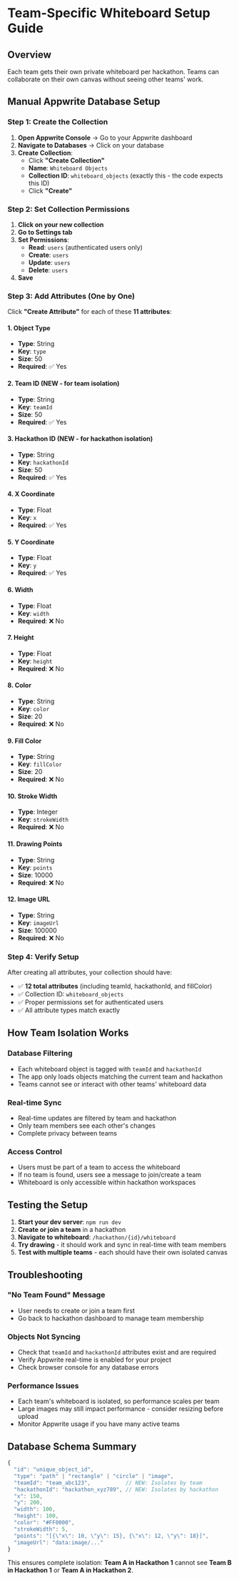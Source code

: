 # Team-Specific Whiteboard Setup Guide

## Overview
Each team gets their own private whiteboard per hackathon. Teams can collaborate on their own canvas without seeing other teams' work.

## Manual Appwrite Database Setup

### Step 1: Create the Collection

1. **Open Appwrite Console** → Go to your Appwrite dashboard
2. **Navigate to Databases** → Click on your database
3. **Create Collection**:
   - Click **"Create Collection"**
   - **Name**: `Whiteboard Objects`
   - **Collection ID**: `whiteboard_objects` (exactly this - the code expects this ID)
   - Click **"Create"**

### Step 2: Set Collection Permissions

1. **Click on your new collection**
2. **Go to Settings tab**
3. **Set Permissions**:
   - **Read**: `users` (authenticated users only)
   - **Create**: `users`
   - **Update**: `users` 
   - **Delete**: `users`
4. **Save**

### Step 3: Add Attributes (One by One)

Click **"Create Attribute"** for each of these **11 attributes**:

#### 1. Object Type
- **Type**: String
- **Key**: `type`
- **Size**: 50
- **Required**: ✅ Yes

#### 2. Team ID (NEW - for team isolation)
- **Type**: String
- **Key**: `teamId`
- **Size**: 50
- **Required**: ✅ Yes

#### 3. Hackathon ID (NEW - for hackathon isolation)
- **Type**: String
- **Key**: `hackathonId`
- **Size**: 50
- **Required**: ✅ Yes

#### 4. X Coordinate  
- **Type**: Float
- **Key**: `x`
- **Required**: ✅ Yes

#### 5. Y Coordinate
- **Type**: Float  
- **Key**: `y`
- **Required**: ✅ Yes

#### 6. Width
- **Type**: Float
- **Key**: `width`
- **Required**: ❌ No

#### 7. Height
- **Type**: Float
- **Key**: `height` 
- **Required**: ❌ No

#### 8. Color
- **Type**: String
- **Key**: `color`
- **Size**: 20
- **Required**: ❌ No

#### 9. Fill Color
- **Type**: String
- **Key**: `fillColor`
- **Size**: 20
- **Required**: ❌ No

#### 10. Stroke Width
- **Type**: Integer
- **Key**: `strokeWidth`
- **Required**: ❌ No

#### 11. Drawing Points
- **Type**: String
- **Key**: `points`
- **Size**: 10000
- **Required**: ❌ No

#### 12. Image URL
- **Type**: String
- **Key**: `imageUrl`
- **Size**: 100000
- **Required**: ❌ No

### Step 4: Verify Setup

After creating all attributes, your collection should have:
- ✅ **12 total attributes** (including teamId, hackathonId, and fillColor)
- ✅ Collection ID: `whiteboard_objects`
- ✅ Proper permissions set for authenticated users
- ✅ All attribute types match exactly

## How Team Isolation Works

### Database Filtering
- Each whiteboard object is tagged with `teamId` and `hackathonId`
- The app only loads objects matching the current team and hackathon
- Teams cannot see or interact with other teams' whiteboard data

### Real-time Sync
- Real-time updates are filtered by team and hackathon
- Only team members see each other's changes
- Complete privacy between teams

### Access Control
- Users must be part of a team to access the whiteboard
- If no team is found, users see a message to join/create a team
- Whiteboard is only accessible within hackathon workspaces

## Testing the Setup

1. **Start your dev server**: `npm run dev`
2. **Create or join a team** in a hackathon
3. **Navigate to whiteboard**: `/hackathon/{id}/whiteboard`
4. **Try drawing** - it should work and sync in real-time with team members
5. **Test with multiple teams** - each should have their own isolated canvas

## Troubleshooting

### "No Team Found" Message
- User needs to create or join a team first
- Go back to hackathon dashboard to manage team membership

### Objects Not Syncing
- Check that `teamId` and `hackathonId` attributes exist and are required
- Verify Appwrite real-time is enabled for your project
- Check browser console for any database errors

### Performance Issues
- Each team's whiteboard is isolated, so performance scales per team
- Large images may still impact performance - consider resizing before upload
- Monitor Appwrite usage if you have many active teams

## Database Schema Summary

```javascript
{
  "id": "unique_object_id",
  "type": "path" | "rectangle" | "circle" | "image",
  "teamId": "team_abc123",           // NEW: Isolates by team
  "hackathonId": "hackathon_xyz789", // NEW: Isolates by hackathon
  "x": 150,
  "y": 200,
  "width": 100,
  "height": 100,
  "color": "#FF0000",
  "strokeWidth": 5,
  "points": "[{\"x\": 10, \"y\": 15}, {\"x\": 12, \"y\": 18}]",
  "imageUrl": "data:image/..."
}
```

This ensures complete isolation: **Team A in Hackathon 1** cannot see **Team B in Hackathon 1** or **Team A in Hackathon 2**.